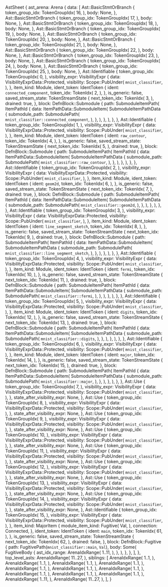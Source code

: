 AstSheet {
    ast_arena: Arena {
        data: [
            Ast::BasicStmtOrBranch {
                token_group_idx: TokenGroupIdx(
                    16,
                ),
                body: None,
            },
            Ast::BasicStmtOrBranch {
                token_group_idx: TokenGroupIdx(
                    17,
                ),
                body: None,
            },
            Ast::BasicStmtOrBranch {
                token_group_idx: TokenGroupIdx(
                    18,
                ),
                body: None,
            },
            Ast::BasicStmtOrBranch {
                token_group_idx: TokenGroupIdx(
                    19,
                ),
                body: None,
            },
            Ast::BasicStmtOrBranch {
                token_group_idx: TokenGroupIdx(
                    20,
                ),
                body: None,
            },
            Ast::BasicStmtOrBranch {
                token_group_idx: TokenGroupIdx(
                    21,
                ),
                body: None,
            },
            Ast::BasicStmtOrBranch {
                token_group_idx: TokenGroupIdx(
                    22,
                ),
                body: None,
            },
            Ast::BasicStmtOrBranch {
                token_group_idx: TokenGroupIdx(
                    23,
                ),
                body: None,
            },
            Ast::BasicStmtOrBranch {
                token_group_idx: TokenGroupIdx(
                    24,
                ),
                body: None,
            },
            Ast::BasicStmtOrBranch {
                token_group_idx: TokenGroupIdx(
                    25,
                ),
                body: None,
            },
            Ast::Identifiable {
                token_group_idx: TokenGroupIdx(
                    0,
                ),
                visibility_expr: VisibilityExpr {
                    data: VisibilityExprData::Protected,
                    visibility: Scope::PubUnder(
                        `mnist_classifier`,
                    ),
                },
                item_kind: Module,
                ident_token: IdentToken {
                    ident: `connected_component`,
                    token_idx: TokenIdx(
                        2,
                    ),
                },
                is_generic: false,
                saved_stream_state: TokenStreamState {
                    next_token_idx: TokenIdx(
                        3,
                    ),
                    drained: true,
                },
                block: DefnBlock::Submodule {
                    path: SubmoduleItemPath(
                        ItemPathId {
                            data: ItemPathData::SubmoduleItem(
                                SubmoduleItemPathData {
                                    submodule_path: SubmodulePath(
                                        `mnist_classifier::connected_component`,
                                    ),
                                },
                            ),
                        },
                    ),
                },
            },
            Ast::Identifiable {
                token_group_idx: TokenGroupIdx(
                    1,
                ),
                visibility_expr: VisibilityExpr {
                    data: VisibilityExprData::Protected,
                    visibility: Scope::PubUnder(
                        `mnist_classifier`,
                    ),
                },
                item_kind: Module,
                ident_token: IdentToken {
                    ident: `raw_contour`,
                    token_idx: TokenIdx(
                        4,
                    ),
                },
                is_generic: false,
                saved_stream_state: TokenStreamState {
                    next_token_idx: TokenIdx(
                        5,
                    ),
                    drained: true,
                },
                block: DefnBlock::Submodule {
                    path: SubmoduleItemPath(
                        ItemPathId {
                            data: ItemPathData::SubmoduleItem(
                                SubmoduleItemPathData {
                                    submodule_path: SubmodulePath(
                                        `mnist_classifier::raw_contour`,
                                    ),
                                },
                            ),
                        },
                    ),
                },
            },
            Ast::Identifiable {
                token_group_idx: TokenGroupIdx(
                    2,
                ),
                visibility_expr: VisibilityExpr {
                    data: VisibilityExprData::Protected,
                    visibility: Scope::PubUnder(
                        `mnist_classifier`,
                    ),
                },
                item_kind: Module,
                ident_token: IdentToken {
                    ident: `geom2d`,
                    token_idx: TokenIdx(
                        6,
                    ),
                },
                is_generic: false,
                saved_stream_state: TokenStreamState {
                    next_token_idx: TokenIdx(
                        7,
                    ),
                    drained: true,
                },
                block: DefnBlock::Submodule {
                    path: SubmoduleItemPath(
                        ItemPathId {
                            data: ItemPathData::SubmoduleItem(
                                SubmoduleItemPathData {
                                    submodule_path: SubmodulePath(
                                        `mnist_classifier::geom2d`,
                                    ),
                                },
                            ),
                        },
                    ),
                },
            },
            Ast::Identifiable {
                token_group_idx: TokenGroupIdx(
                    3,
                ),
                visibility_expr: VisibilityExpr {
                    data: VisibilityExprData::Protected,
                    visibility: Scope::PubUnder(
                        `mnist_classifier`,
                    ),
                },
                item_kind: Module,
                ident_token: IdentToken {
                    ident: `line_segment_sketch`,
                    token_idx: TokenIdx(
                        8,
                    ),
                },
                is_generic: false,
                saved_stream_state: TokenStreamState {
                    next_token_idx: TokenIdx(
                        9,
                    ),
                    drained: true,
                },
                block: DefnBlock::Submodule {
                    path: SubmoduleItemPath(
                        ItemPathId {
                            data: ItemPathData::SubmoduleItem(
                                SubmoduleItemPathData {
                                    submodule_path: SubmodulePath(
                                        `mnist_classifier::line_segment_sketch`,
                                    ),
                                },
                            ),
                        },
                    ),
                },
            },
            Ast::Identifiable {
                token_group_idx: TokenGroupIdx(
                    4,
                ),
                visibility_expr: VisibilityExpr {
                    data: VisibilityExprData::Protected,
                    visibility: Scope::PubUnder(
                        `mnist_classifier`,
                    ),
                },
                item_kind: Module,
                ident_token: IdentToken {
                    ident: `fermi`,
                    token_idx: TokenIdx(
                        10,
                    ),
                },
                is_generic: false,
                saved_stream_state: TokenStreamState {
                    next_token_idx: TokenIdx(
                        11,
                    ),
                    drained: true,
                },
                block: DefnBlock::Submodule {
                    path: SubmoduleItemPath(
                        ItemPathId {
                            data: ItemPathData::SubmoduleItem(
                                SubmoduleItemPathData {
                                    submodule_path: SubmodulePath(
                                        `mnist_classifier::fermi`,
                                    ),
                                },
                            ),
                        },
                    ),
                },
            },
            Ast::Identifiable {
                token_group_idx: TokenGroupIdx(
                    5,
                ),
                visibility_expr: VisibilityExpr {
                    data: VisibilityExprData::Protected,
                    visibility: Scope::PubUnder(
                        `mnist_classifier`,
                    ),
                },
                item_kind: Module,
                ident_token: IdentToken {
                    ident: `digits`,
                    token_idx: TokenIdx(
                        12,
                    ),
                },
                is_generic: false,
                saved_stream_state: TokenStreamState {
                    next_token_idx: TokenIdx(
                        13,
                    ),
                    drained: true,
                },
                block: DefnBlock::Submodule {
                    path: SubmoduleItemPath(
                        ItemPathId {
                            data: ItemPathData::SubmoduleItem(
                                SubmoduleItemPathData {
                                    submodule_path: SubmodulePath(
                                        `mnist_classifier::digits`,
                                    ),
                                },
                            ),
                        },
                    ),
                },
            },
            Ast::Identifiable {
                token_group_idx: TokenGroupIdx(
                    6,
                ),
                visibility_expr: VisibilityExpr {
                    data: VisibilityExprData::Protected,
                    visibility: Scope::PubUnder(
                        `mnist_classifier`,
                    ),
                },
                item_kind: Module,
                ident_token: IdentToken {
                    ident: `major`,
                    token_idx: TokenIdx(
                        14,
                    ),
                },
                is_generic: false,
                saved_stream_state: TokenStreamState {
                    next_token_idx: TokenIdx(
                        15,
                    ),
                    drained: true,
                },
                block: DefnBlock::Submodule {
                    path: SubmoduleItemPath(
                        ItemPathId {
                            data: ItemPathData::SubmoduleItem(
                                SubmoduleItemPathData {
                                    submodule_path: SubmodulePath(
                                        `mnist_classifier::major`,
                                    ),
                                },
                            ),
                        },
                    ),
                },
            },
            Ast::Use {
                token_group_idx: TokenGroupIdx(
                    7,
                ),
                visibility_expr: VisibilityExpr {
                    data: VisibilityExprData::Protected,
                    visibility: Scope::PubUnder(
                        `mnist_classifier`,
                    ),
                },
                state_after_visibility_expr: None,
            },
            Ast::Use {
                token_group_idx: TokenGroupIdx(
                    8,
                ),
                visibility_expr: VisibilityExpr {
                    data: VisibilityExprData::Protected,
                    visibility: Scope::PubUnder(
                        `mnist_classifier`,
                    ),
                },
                state_after_visibility_expr: None,
            },
            Ast::Use {
                token_group_idx: TokenGroupIdx(
                    9,
                ),
                visibility_expr: VisibilityExpr {
                    data: VisibilityExprData::Protected,
                    visibility: Scope::PubUnder(
                        `mnist_classifier`,
                    ),
                },
                state_after_visibility_expr: None,
            },
            Ast::Use {
                token_group_idx: TokenGroupIdx(
                    10,
                ),
                visibility_expr: VisibilityExpr {
                    data: VisibilityExprData::Protected,
                    visibility: Scope::PubUnder(
                        `mnist_classifier`,
                    ),
                },
                state_after_visibility_expr: None,
            },
            Ast::Use {
                token_group_idx: TokenGroupIdx(
                    11,
                ),
                visibility_expr: VisibilityExpr {
                    data: VisibilityExprData::Protected,
                    visibility: Scope::PubUnder(
                        `mnist_classifier`,
                    ),
                },
                state_after_visibility_expr: None,
            },
            Ast::Use {
                token_group_idx: TokenGroupIdx(
                    12,
                ),
                visibility_expr: VisibilityExpr {
                    data: VisibilityExprData::Protected,
                    visibility: Scope::PubUnder(
                        `mnist_classifier`,
                    ),
                },
                state_after_visibility_expr: None,
            },
            Ast::Use {
                token_group_idx: TokenGroupIdx(
                    13,
                ),
                visibility_expr: VisibilityExpr {
                    data: VisibilityExprData::Protected,
                    visibility: Scope::PubUnder(
                        `mnist_classifier`,
                    ),
                },
                state_after_visibility_expr: None,
            },
            Ast::Use {
                token_group_idx: TokenGroupIdx(
                    14,
                ),
                visibility_expr: VisibilityExpr {
                    data: VisibilityExprData::Protected,
                    visibility: Scope::PubUnder(
                        `mnist_classifier`,
                    ),
                },
                state_after_visibility_expr: None,
            },
            Ast::Identifiable {
                token_group_idx: TokenGroupIdx(
                    15,
                ),
                visibility_expr: VisibilityExpr {
                    data: VisibilityExprData::Protected,
                    visibility: Scope::PubUnder(
                        `mnist_classifier`,
                    ),
                },
                item_kind: MajorItem {
                    module_item_kind: Fugitive(
                        Val,
                    ),
                    connection: Connected,
                },
                ident_token: IdentToken {
                    ident: `main`,
                    token_idx: TokenIdx(
                        61,
                    ),
                },
                is_generic: false,
                saved_stream_state: TokenStreamState {
                    next_token_idx: TokenIdx(
                        62,
                    ),
                    drained: false,
                },
                block: DefnBlock::Fugitive {
                    path: FugitivePath(`mnist_classifier::main`, `Val`),
                    body: Some(
                        FugitiveBody {
                            ast_idx_range: ArenaIdxRange(
                                1..11,
                            ),
                        },
                    ),
                },
            },
        ],
    },
    top_level_asts: ArenaIdxRange(
        11..27,
    ),
    siblings: [
        ArenaIdxRange(
            1..1,
        ),
        ArenaIdxRange(
            1..1,
        ),
        ArenaIdxRange(
            1..1,
        ),
        ArenaIdxRange(
            1..1,
        ),
        ArenaIdxRange(
            1..1,
        ),
        ArenaIdxRange(
            1..1,
        ),
        ArenaIdxRange(
            1..1,
        ),
        ArenaIdxRange(
            1..1,
        ),
        ArenaIdxRange(
            1..1,
        ),
        ArenaIdxRange(
            1..1,
        ),
        ArenaIdxRange(
            1..11,
        ),
        ArenaIdxRange(
            11..27,
        ),
    ],
}
